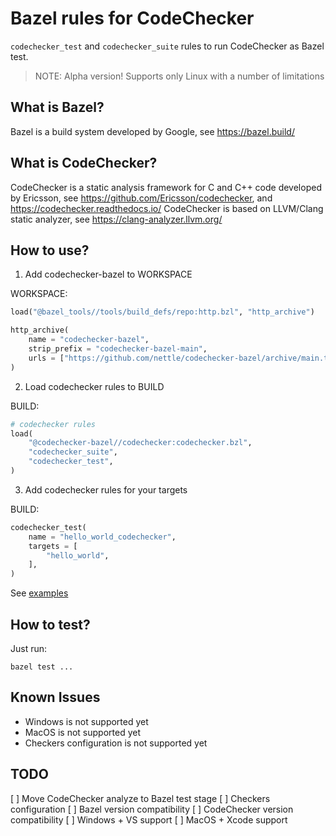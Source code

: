Bazel rules for CodeChecker
===========================

`codechecker_test` and `codechecker_suite` rules to run CodeChecker as Bazel test.

> NOTE: Alpha version! Supports only Linux with a number of limitations

What is Bazel?
--------------

Bazel is a build system developed by Google,
see https://bazel.build/


What is CodeChecker?
--------------------

CodeChecker is a static analysis framework for C and C++ code developed by Ericsson,
see https://github.com/Ericsson/codechecker, and https://codechecker.readthedocs.io/
CodeChecker is based on LLVM/Clang static analyzer,
see https://clang-analyzer.llvm.org/


How to use?
-----------

1. Add codechecker-bazel to WORKSPACE

WORKSPACE:
```py
load("@bazel_tools//tools/build_defs/repo:http.bzl", "http_archive")

http_archive(
    name = "codechecker-bazel",
    strip_prefix = "codechecker-bazel-main",
    urls = ["https://github.com/nettle/codechecker-bazel/archive/main.tar.gz"],
)
```

2. Load codechecker rules to BUILD

BUILD:
```py
# codechecker rules
load(
    "@codechecker-bazel//codechecker:codechecker.bzl",
    "codechecker_suite",
    "codechecker_test",
)
```

3. Add codechecker rules for your targets

BUILD:
```py
codechecker_test(
    name = "hello_world_codechecker",
    targets = [
        "hello_world",
    ],
)
```

See [examples](examples)


How to test?
------------

Just run:

    bazel test ...


Known Issues
------------

* Windows is not supported yet
* MacOS is not supported yet
* Checkers configuration is not supported yet


TODO
----

[ ] Move CodeChecker analyze to Bazel test stage
[ ] Checkers configuration
[ ] Bazel version compatibility
[ ] CodeChecker version compatibility
[ ] Windows + VS support
[ ] MacOS + Xcode support
